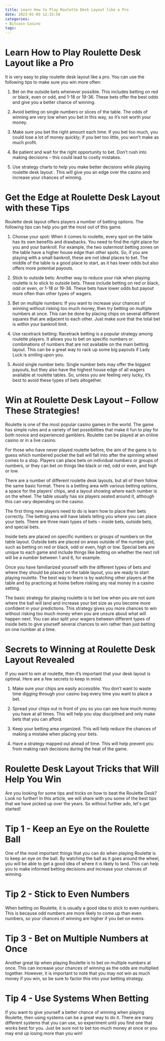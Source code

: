 ```yaml
---
title: Learn How to Play Roulette Desk Layout like a Pro 
date: 2023-01-05 12:33:58
categories:
- Bitcoin Casino
tags:
---
```



#  Learn How to Play Roulette Desk Layout like a Pro 

It is very easy to play roulette desk layout like a pro. You can use the following tips to make sure you win more often:

1. Bet on the outside bets whenever possible. This includes betting on red or black, even or odd, and 1-18 or 19-36. These bets offer the best odds and give you a better chance of winning.

2. Avoid betting on single numbers or slices of the table. The odds of winning are very low when you bet in this way, so it’s not worth your money.

3. Make sure you bet the right amount each time. If you bet too much, you could lose a lot of money quickly; if you bet too little, you won’t make as much profit.

4. Be patient and wait for the right opportunity to bet. Don’t rush into making decisions – this could lead to costly mistakes.

5. Use strategy charts to help you make better decisions while playing roulette desk layout . This will give you an edge over the casino and increase your chances of winning.

#  Get the Edge at Roulette Desk Layout with these Tips 

Roulette desk layout offers players a number of betting options. The following tips can help you get the most out of this game.

1) Choose your spot: When it comes to roulette, every spot on the table has its own benefits and drawbacks. You need to find the right place for you and your bankroll. For example, the two outermost betting zones on the table have a higher house edge than other spots. So, if you are playing with a small bankroll, these are not ideal places to bet. The middle of the table is a good place to start, as it has lower odds but also offers more potential payouts.

2) Stick to outside bets: Another way to reduce your risk when playing roulette is to stick to outside bets. These include betting on red or black, odd or even, or 1-18 or 19-36. These bets have lower odds but payout more often than other types of wagers.

3) Bet on multiple numbers: If you want to increase your chances of winning without risking too much money, then try betting on multiple numbers at once. This can be done by placing chips on several different squares that are adjacent to each other. Just make sure that the total bet is within your bankroll limit.

4) Use racetrack betting: Racetrack betting is a popular strategy among roulette players. It allows you to bet on specific numbers or combinations of numbers that are not available on the main betting layout. This can be a great way to rack up some big payouts if Lady Luck is smiling upon you.

5) Avoid single number bets: Single number bets may offer the biggest payouts, but they also have the highest house edge of all wagers available at roulette tables. So, unless you are feeling very lucky, it’s best to avoid these types of bets altogether.

#  Win at Roulette Desk Layout – Follow These Strategies! 

Roulette is one of the most popular casino games in the world. The game has simple rules and a variety of bet possibilities that make it fun to play for both novice and experienced gamblers. Roulette can be played at an online casino or in a live casino.

For those who have never played roulette before, the aim of the game is to guess which numbered pocket the ball will fall into after the spinning wheel comes to a stop. Players can place bets on individual numbers or groups of numbers, or they can bet on things like black or red, odd or even, and high or low.

There are a number of different roulette desk layouts, but all of them follow the same basic format. There is a betting area with various betting options, a space for the players’ chips, and a layout showing where each number is on the wheel. The table usually has six players seated around it, although this can vary depending on the casino.

The first thing new players need to do is learn how to place their bets correctly. The betting area will have labels telling you where you can place your bets. There are three main types of bets – inside bets, outside bets, and special bets.

Inside bets are placed on specific numbers or groups of numbers on the table layout. Outside bets are placed on areas outside of the number grid, such as betting on red or black, odd or even, high or low. Special bets are unique to each game and include things like betting on whether the next roll will be a number between 1 and 6, for example.

Once you have familiarized yourself with the different types of bets and where they should be placed on the table layout, you are ready to start playing roulette. The best way to learn is by watching other players at the table and by practicing at home before risking any real money in a casino setting.

The basic strategy for playing roulette is to bet low when you are not sure where the ball will land and increase your bet size as you become more confident in your predictions. This strategy gives you more chances to win without risking too much money when you are unsure about what will happen next. You can also split your wagers between different types of inside bets to give yourself several chances to win rather than just betting on one number at a time.

#  Secrets to Winning at Roulette Desk Layout Revealed 

If you want to win at roulette, then it’s important that your desk layout is optimal. Here are a few secrets to keep in mind:

1. Make sure your chips are easily accessible. You don’t want to waste time digging through your casino bag every time you want to place a bet.

2. Spread your chips out in front of you so you can see how much money you have at all times. This will help you stay disciplined and only make bets that you can afford.

3. Keep your betting area organized. This will help reduce the chances of making a mistake when placing your bets.

4. Have a strategy mapped out ahead of time. This will help prevent you from making rash decisions during the heat of the game.

#  Roulette Desk Layout Tricks that Will Help You Win



Are you looking for some tips and tricks on how to beat the Roulette Desk? Look no further! In this article, we will share with you some of the best tips that we have picked up over the years. So without further ado, let's get started!

# Tip 1 - Keep an Eye on the Roulette Ball


One of the most important things that you can do when playing Roulette is to keep an eye on the ball. By watching the ball as it goes around the wheel, you will be able to get a good idea of where it is likely to land. This can help you to make informed betting decisions and increase your chances of winning.

# Tip 2 - Stick to Even Numbers


When betting on Roulette, it is usually a good idea to stick to even numbers. This is because odd numbers are more likely to come up than even numbers, so your chances of winning are higher if you bet on evens.

# Tip 3 - Bet on Multiple Numbers at Once


Another great tip when playing Roulette is to bet on multiple numbers at once. This can increase your chances of winning as the odds are multiplied together. However, it is important to note that you may not win as much money if you win, so be sure to factor this into your betting strategy.

# Tip 4 - Use Systems When Betting


If you want to give yourself a better chance of winning when playing Roulette, then using systems can be a great way to do it. There are many different systems that you can use, so experiment until you find one that works best for you. Just be sure not to bet too much money at once or you may end up losing more than you win!